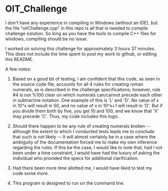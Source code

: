# OIT_Challenge

I don't have any experience in compiling in Windows (without an IDE), but 
the file "oitChallenge.cpp" in this repo is all that is needed to compile challenge
solution. So long as you have the tools to compile C++ files for windows,
compiling should be no issue.

I worked on solving this challenge for approximately 3 hours 37 minutes. This does not include the time spent to post my work to github, or editing this README.

A few notes:

1. Based on a good bit of testing, I am confident that this code, as seen in the source code file, accounts for all 4 rules for creating roman numerals, as is described in the challenge specifications; however, rule #4 is not %100 clear on which numerals can/cannot precede each other in subtractive notation. One example of this is 'L' and 'D'. No value of x in 10^x will result in 50, and no value of x in 10^x+1 will result in 'D'. But if you divide them both by five, you get 10 and 100, and we know that 'X' may precede 'C'. Thus, my code includes this logic.

2. Should there happen to be any rule of creating numerals broken -- although the extent to which I conducted tests leads me to conclude that such is not likely -- It will almost certainly be in a case where the ambiguity of the documentation forced me to make my own inference regarding the rules. If this be the case, I would like to note that, had I not been under a time constraint, I would have had the luxury of asking the individual who provided the specs for additional clarification.

3. Had there been more time allotted me, I would have liked to test my code some more.

4. This program is designed to run on the command line.
